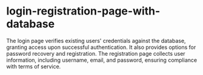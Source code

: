 # login-registration-page-with-database
The login page verifies existing users' credentials against the database, granting access upon successful authentication. It also provides options for password recovery and registration. The registration page collects user information, including username, email, and password, ensuring compliance with terms of service.
